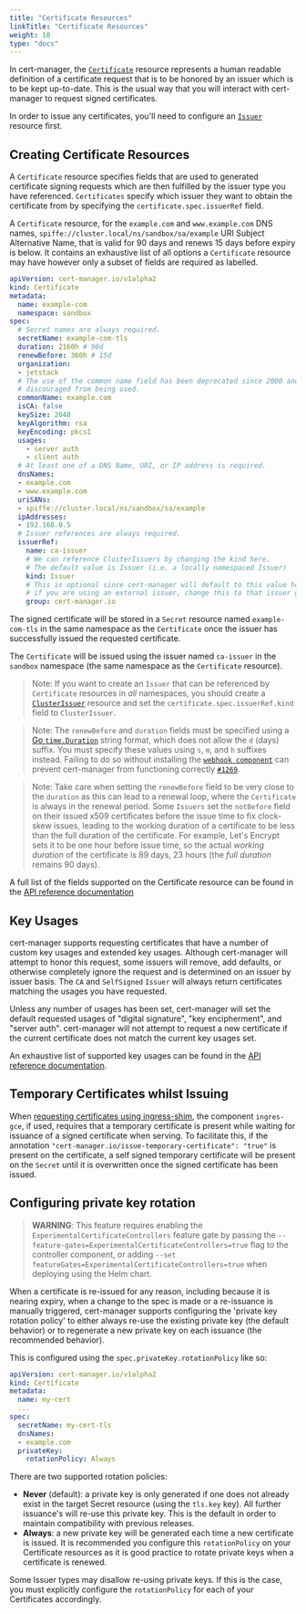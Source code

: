 ```yaml
---
title: "Certificate Resources"
linkTitle: "Certificate Resources"
weight: 10
type: "docs"
---
```


In cert-manager, the [`Certificate`](../../concepts/certificate/) resource
represents a human readable definition of a certificate request that is to be
honored by an issuer which is to be kept up-to-date. This is the usual way that
you will interact with cert-manager to request signed certificates.

In order to issue any certificates, you'll need to configure an
[`Issuer`](../../configuration/) resource first.


## Creating Certificate Resources

A `Certificate` resource specifies fields that are used to generated certificate
signing requests which are then fulfilled by the issuer type you have
referenced. `Certificates` specify which issuer they want to obtain the
certificate from by specifying the `certificate.spec.issuerRef` field.

A `Certificate` resource, for the `example.com` and `www.example.com` DNS names,
`spiffe://cluster.local/ns/sandbox/sa/example` URI Subject Alternative Name,
that is valid for 90 days and renews 15 days before expiry is below. It contains
an exhaustive list of all options a `Certificate` resource may have however only
a subset of fields are required as labelled.

```yaml
apiVersion: cert-manager.io/v1alpha2
kind: Certificate
metadata:
  name: example-com
  namespace: sandbox
spec:
  # Secret names are always required.
  secretName: example-com-tls
  duration: 2160h # 90d
  renewBefore: 360h # 15d
  organization:
  - jetstack
  # The use of the common name field has been deprecated since 2000 and is
  # discouraged from being used.
  commonName: example.com
  isCA: false
  keySize: 2048
  keyAlgorithm: rsa
  keyEncoding: pkcs1
  usages:
    - server auth
    - client auth
  # At least one of a DNS Name, URI, or IP address is required.
  dnsNames:
  - example.com
  - www.example.com
  uriSANs:
  - spiffe://cluster.local/ns/sandbox/sa/example
  ipAddresses:
  - 192.168.0.5
  # Issuer references are always required.
  issuerRef:
    name: ca-issuer
    # We can reference ClusterIssuers by changing the kind here.
    # The default value is Issuer (i.e. a locally namespaced Issuer)
    kind: Issuer
    # This is optional since cert-manager will default to this value however
    # if you are using an external issuer, change this to that issuer group.
    group: cert-manager.io
```

The signed certificate will be stored in a `Secret` resource named
`example-com-tls` in the same namespace as the `Certificate` once the issuer has
successfully issued the requested certificate.

The `Certificate` will be issued using the issuer named `ca-issuer` in the
`sandbox` namespace (the same namespace as the `Certificate` resource).

> Note: If you want to create an `Issuer` that can be referenced by
> `Certificate` resources in *all* namespaces, you should create a
> [`ClusterIssuer`](../../concepts/issuer/#namespaces) resource and set the
> `certificate.spec.issuerRef.kind` field to `ClusterIssuer`.

> Note: The `renewBefore` and `duration` fields must be specified using a [Go
> `time.Duration`](https://golang.org/pkg/time/#ParseDuration) string format,
> which does not allow the `d` (days) suffix. You must specify these values
> using `s`, `m`, and `h` suffixes instead. Failing to do so without installing
> the [`webhook component`](../../concepts/webhook/) can prevent cert-manager
> from functioning correctly
> [`#1269`](https://github.com/jetstack/cert-manager/issues/1269).

> Note: Take care when setting the `renewBefore` field to be very close to the
> `duration` as this can lead to a renewal loop, where the `Certificate` is always
> in the renewal period. Some `Issuers` set the `notBefore` field on their
> issued x509 certificates before the issue time to fix clock-skew issues,
> leading to the working duration of a certificate to be less than the full
> duration of the certificate. For example, Let's Encrypt sets it to be one hour
> before issue time, so the actual *working duration* of the certificate is 89
> days, 23 hours (the *full duration* remains 90 days).

A full list of the fields supported on the Certificate resource can be found in
the [API reference documentation](../../reference/api-docs/#cert-manager.io/v1alpha2.CertificateSpec)

## Key Usages

cert-manager supports requesting certificates that have a number of custom key
usages and extended key usages. Although cert-manager will attempt to honor this
request, some issuers will remove, add defaults, or otherwise completely ignore
the request and is determined on an issuer by issuer basis. The `CA` and
`SelfSigned` `Issuer` will always return certificates matching the usages you have
requested.

Unless any number of usages has been set, cert-manager will set the default
requested usages of "digital signature", "key encipherment", and "server auth".
cert-manager will not attempt to request a new certificate if the current
certificate does not match the current key usages set.

An exhaustive list of supported key usages can be found in the [API reference
documentation](../../reference/api-docs/#cert-manager.io/v1alpha2.KeyUsage).

## Temporary Certificates whilst Issuing

When [requesting certificates using ingress-shim](../ingress/), the component
`ingres-gce`, if used, requires that a temporary certificate is present while
waiting for issuance of a signed certificate when serving. To facilitate this,
if the annotation `"cert-manager.io/issue-temporary-certificate": "true"` is
present on the certificate, a self signed temporary certificate will be present
on the `Secret` until it is overwritten once the signed certificate has been
issued.

## Configuring private key rotation

> **WARNING**: This feature requires enabling the `ExperimentalCertificateControllers`
> feature gate by passing the `--feature-gates=ExperimentalCertificateControllers=true`
> flag to the controller component, or adding `--set featureGates=ExperimentalCertificateControllers=true`
> when deploying using the Helm chart.

When a certificate is re-issued for any reason, including because it is nearing
expiry, when a change to the spec is made or a re-issuance is manually
triggered, cert-manager supports configuring the 'private key rotation policy'
to either always re-use the existing private key (the default behavior) or to
regenerate a new private key on each issuance (the recommended behavior).

This is configured using the `spec.privateKey.rotationPolicy` like so:

```yaml
apiVersion: cert-manager.io/v1alpha2
kind: Certificate
metadata:
  name: my-cert
  ...
spec:
  secretName: my-cert-tls
  dnsNames:
  - example.com
  privateKey:
    rotationPolicy: Always
```

There are two supported rotation policies:

* **Never** (default): a private key is only generated if one does not already exist in
  the target Secret resource (using the `tls.key` key). All further issuance's will re-use
  this private key. This is the default in order to maintain compatibility with previous releases.
* **Always**: a new private key will be generated each time a new certificate is issued.
  It is recommended you configure this `rotationPolicy` on your Certificate resources as it
  is good practice to rotate private keys when a certificate is renewed.

Some Issuer types may disallow re-using private keys. If this is the case, you must explicitly
configure the `rotationPolicy` for each of your Certificates accordingly.
